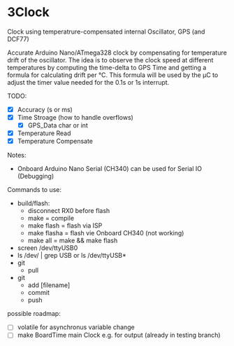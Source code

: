 # 3Clock
Clock using temperatrure-compensated internal Oscillator, GPS (and DCF77)  

Accurate Arduino Nano/ATmega328 clock by compensating for temperature drift of the oscillator. The idea is to observe the clock speed at different temperatures by computing the time-delta to GPS Time and getting a formula for calculating drift per °C. This formula will be used by the µC to adjust the timer value needed for the 0.1s or 1s interrupt.

TODO:
- [x] Accuracy (s or ms)
- [x] Time Stroage (how to handle overflows)
  - [x] GPS_Data char or int
- [x] Temperature Read
- [x] Temperature Compensate

Notes:
* Onboard Arduino Nano Serial (CH340) can be used for Serial IO (Debugging)


Commands to use:
* build/flash:
  * disconnect RX0 before flash
  * make = compile
  * make flash = flash via ISP
  * make flasha = flash vie Onboard CH340 (not working)
  * make all = make && make flash
* screen /dev/ttyUSB0
* ls /dev/ | grep USB or ls /dev/ttyUSB*
* git
  * pull
* git
  * add [filename]
  * commit
  * push

possible roadmap:
- [ ] volatile for asynchronus variable change  
- [ ] make BoardTime main Clock e.g. for output (already in testing branch)
